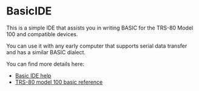 # BasicIDE

This is a simple IDE that assists you in writing BASIC for the
TRS-80 Model 100 and compatible devices.

You can use it with any early computer that supports serial data transfer
and has a similar BASIC dialect.

You can find more details here:

- [Basic IDE help](https://help.ayra.ch/basic-ide)
- [TRS-80 model 100 basic reference](https://help.ayra.ch/trs80-reference)
